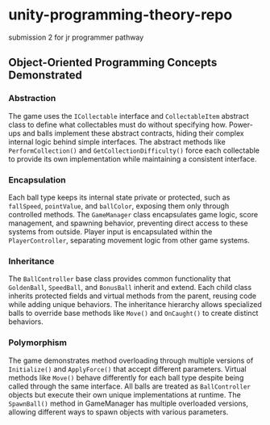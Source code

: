 # unity-programming-theory-repo
submission 2 for jr programmer pathway

## Object-Oriented Programming Concepts Demonstrated

### Abstraction
The game uses the `ICollectable` interface and `CollectableItem` abstract class to define what collectables must do without specifying how. Power-ups and balls implement these abstract contracts, hiding their complex internal logic behind simple interfaces. The abstract methods like `PerformCollection()` and `GetCollectionDifficulty()` force each collectable to provide its own implementation while maintaining a consistent interface.

### Encapsulation
Each ball type keeps its internal state private or protected, such as `fallSpeed`, `pointValue`, and `ballColor`, exposing them only through controlled methods. The `GameManager` class encapsulates game logic, score management, and spawning behavior, preventing direct access to these systems from outside. Player input is encapsulated within the `PlayerController`, separating movement logic from other game systems.

### Inheritance
The `BallController` base class provides common functionality that `GoldenBall`, `SpeedBall`, and `BonusBall` inherit and extend. Each child class inherits protected fields and virtual methods from the parent, reusing code while adding unique behaviors. The inheritance hierarchy allows specialized balls to override base methods like `Move()` and `OnCaught()` to create distinct behaviors.

### Polymorphism
The game demonstrates method overloading through multiple versions of `Initialize()` and `ApplyForce()` that accept different parameters. Virtual methods like `Move()` behave differently for each ball type despite being called through the same interface. All balls are treated as `BallController` objects but execute their own unique implementations at runtime. The `SpawnBall()` method in GameManager has multiple overloaded versions, allowing different ways to spawn objects with various parameters.
